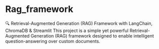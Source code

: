 # Rag_framework
🔍 Retrieval-Augmented Generation (RAG) Framework with LangChain, ChromaDB &amp; Streamlit This project is a simple yet powerful Retrieval-Augmented Generation (RAG) framework designed to enable intelligent question-answering over custom documents. 
